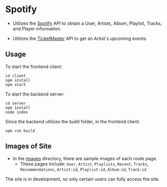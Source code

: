 # Spotify

- Utilizes the [Spotify](https://developer.spotify.com/documentation/web-api) API to obtain a User, Artists, Album, Playlist, Tracks, and Player information.

- Utilizes the [TicketMaster](https://developer.ticketmaster.com/products-and-docs/apis/discovery-api/v2/) API to get an Artist's upcoming events


## Usage
To start the frontend client:
```
cd client
npm install
npm start
```
To start the backend server:
```
cd server
npm install
node index
```
Since the backend utilizes the build folder, in the frontend client:
```
npm run build
```

## Images of Site
- In the [images](https://github.com/Alan0893/Spotify-Profile/tree/main/images) directory, there are sample images of each route page.
	- These pages include: `User`, `Artist`, `Playlists`, `Recent`, `Tracks`, `Recommendations`, `Artist:id`, `Playlist:id`, `Album:id`, `Track:id`

The site is in development, so only certain users can fully access the site.
